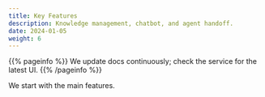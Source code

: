 ```yaml
---
title: Key Features
description: Knowledge management, chatbot, and agent handoff.
date: 2024-01-05
weight: 6
---
```


{{% pageinfo %}}
We update docs continuously; check the service for the latest UI.
{{% /pageinfo %}}

We start with the main features.

